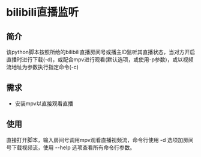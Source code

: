 # bilibili直播监听

## 简介
该python脚本按照所给的bilibili直播房间号或播主ID监听其直播状态，当对方开启直播时进行下载(-d)，或配合mpv进行观看(默认选项，或使用-p参数)，或以视频流地址为参数执行指定命令(-c)

## 需求
* 安装mpv以直接观看直播

## 使用
直接打开脚本，输入房间号调用mpv观看直播视频流，命令行使用 -d 选项加房间号下载视频流，使用 --help 选项查看所有命令行参数。
